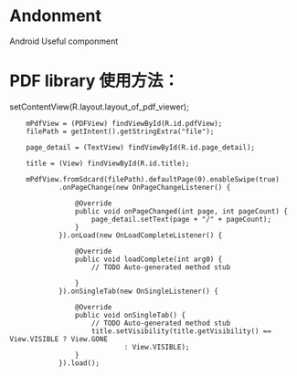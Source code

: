Andonment
=========

Android Useful componment

# PDF library 使用方法：

setContentView(R.layout.layout_of_pdf_viewer);

		mPdfView = (PDFView) findViewById(R.id.pdfView);
		filePath = getIntent().getStringExtra("file");

		page_detail = (TextView) findViewById(R.id.page_detail);

		title = (View) findViewById(R.id.title);

		mPdfView.fromSdcard(filePath).defaultPage(0).enableSwipe(true)
				.onPageChange(new OnPageChangeListener() {

					@Override
					public void onPageChanged(int page, int pageCount) {
						page_detail.setText(page + "/" + pageCount);
					}
				}).onLoad(new OnLoadCompleteListener() {

					@Override
					public void loadComplete(int arg0) {
						// TODO Auto-generated method stub

					}
				}).onSingleTab(new OnSingleListener() {

					@Override
					public void onSingleTab() {
						// TODO Auto-generated method stub
						title.setVisibility(title.getVisibility() == View.VISIBLE ? View.GONE
								: View.VISIBLE);
					}
				}).load();

